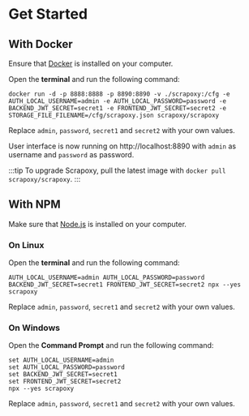 # Get Started

## With Docker

Ensure that [Docker](https://www.docker.com) is installed on your computer.

Open the **terminal** and run the following command:

```shell
docker run -d -p 8888:8888 -p 8890:8890 -v ./scrapoxy:/cfg -e AUTH_LOCAL_USERNAME=admin -e AUTH_LOCAL_PASSWORD=password -e BACKEND_JWT_SECRET=secret1 -e FRONTEND_JWT_SECRET=secret2 -e STORAGE_FILE_FILENAME=/cfg/scrapoxy.json scrapoxy/scrapoxy
```

Replace `admin`, `password`, `secret1` and `secret2` with your own values.

User interface is now running on http://localhost:8890 with `admin` as username and `password` as password.

:::tip
To upgrade Scrapoxy, pull the latest image with `docker pull scrapoxy/scrapoxy`.
:::


## With NPM

Make sure that [Node.js](https://nodejs.org) is installed on your computer.

### On Linux

Open the **terminal** and run the following command:

```shell
AUTH_LOCAL_USERNAME=admin AUTH_LOCAL_PASSWORD=password BACKEND_JWT_SECRET=secret1 FRONTEND_JWT_SECRET=secret2 npx --yes scrapoxy
```

Replace `admin`, `password`, `secret1` and `secret2` with your own values.


### On Windows

Open the **Command Prompt** and run the following command:

```shell
set AUTH_LOCAL_USERNAME=admin
set AUTH_LOCAL_PASSWORD=password
set BACKEND_JWT_SECRET=secret1
set FRONTEND_JWT_SECRET=secret2
npx --yes scrapoxy
```

Replace `admin`, `password`, `secret1` and `secret2` with your own values.
